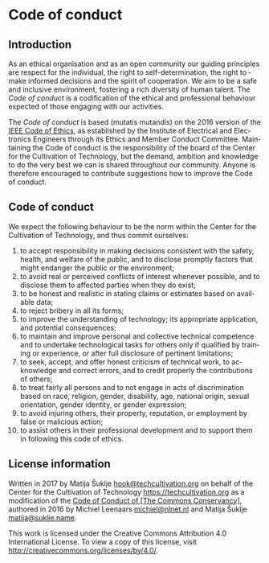 # Code of conduct


## Introduction

As an ethical or­gan­i­sa­tion and as an open com­mu­ni­ty our guid­ing prin­ci­ples are respect for the in­di­vid­u­al, the right to self­-de­ter­mi­na­tion, the right to ­make informed de­ci­sions and the spir­it of co­op­er­a­tion. We aim to be a safe and in­clu­sive en­vi­ron­men­t, fos­ter­ing a rich di­ver­si­ty of hu­man tal­en­t. The _Code of con­duct_ is a cod­i­fi­ca­tion of the eth­i­cal and pro­fes­sion­al be­hav­iour ex­pect­ed of those en­gag­ing with our ac­tiv­i­ties.

The _Code of con­duct_ is based (mu­tatis mu­tan­dis) on the 2016 ver­sion of the [IEEE Code of Ethics][coc_ieee], as es­tab­lished by the In­sti­tute of Elec­tri­cal and ­Elec­tron­ics En­gi­neers through its Ethics and Mem­ber Con­duct Com­mit­tee. ­Main­tain­ing the Code of con­duct is the re­spon­si­bil­i­ty of the board of the Center for the Cultivation of Technology, but the de­mand, am­bi­tion and knowl­edge to do the very best we can is shared through­out our com­mu­ni­ty. Any­one is there­fore en­cour­aged ­to con­trib­ute sugges­tions how to im­prove the Code of con­duc­t.


## Code of conduct

We ex­pect the fol­low­ing be­hav­iour to be the norm with­in the Center for the Cultivation of Technology, and thus com­mit our­selves:

1. to ac­cept re­spon­si­bil­i­ty in mak­ing de­ci­sions con­sis­tent with the safe­ty, health, and wel­fare of the pub­lic, and to dis­close prompt­ly fac­tors that might en­dan­ger the pub­lic or the en­vi­ron­men­t;
1. to avoid re­al or per­ceived con­flicts of in­ter­est when­ev­er pos­si­ble, and to dis­close them to af­fect­ed par­ties when they do ex­ist;
1. to be hon­est and re­al­is­tic in stat­ing claims or es­ti­mates based on avail­able ­data;
1. to re­ject bribery in all its form­s;
1. to im­prove the un­der­stand­ing of tech­nol­o­gy; its ap­pro­pri­ate ap­pli­ca­tion, and po­ten­tial con­se­quences;
1. to main­tain and im­prove per­son­al and col­lec­tive tech­ni­cal com­pe­tence and to un­der­take tech­no­log­i­cal tasks for oth­ers on­ly if qual­i­fied by train­ing or ­ex­pe­ri­ence, or af­ter full dis­clo­sure of per­ti­nent lim­i­ta­tion­s;
1. to seek, ac­cep­t, and of­fer hon­est crit­i­cism of tech­ni­cal work, to ac­knowl­edge and cor­rect er­rors, and to cred­it prop­er­ly the con­tri­bu­tions of other­s;
1. to treat fair­ly all per­sons and to not en­gage in acts of dis­crim­i­na­tion based on race, re­li­gion, gen­der, dis­abil­i­ty, age, na­tion­al orig­in, sex­u­al ori­en­ta­tion, gen­der iden­ti­ty, or gen­der ex­pres­sion;
1. to avoid in­jur­ing oth­er­s, their prop­er­ty, rep­u­ta­tion, or em­ploy­ment by false or ma­li­cious ac­tion;
1. to as­sist oth­ers in their pro­fes­sion­al de­vel­op­ment and to sup­port them in­ ­fol­low­ing this code of ethic­s.


## License information

Written in 2017 by Matija Šuklje <hook@techcultivation.org> on behalf of the Center for the Cultivation of Technology <https://techcultivation.org> as a modification of the [Code of Conduct of \[The Commons Conservancy\]][coc_tcc], authored in 2016 by Michiel Leenaars <michiel@nlnet.nl> and Matija Šuklje <matija@suklje.name>.

This work is licensed under the Creative Commons Attribution 4.0 International License. To view a copy of this license, visit <http://creativecommons.org/licenses/by/4.0/>.

[coc_tcc]: http://dracc.commonsconservancy.org/0015-CodeOfConduct/
[coc_ieee]: http://www.ieee.org/about/corporate/governance/p7-8.html
